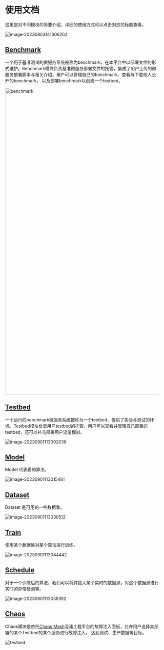 # 使用文档

这里是对不同模块的简要介绍，详细的使用方式可以点击对应的标题查看。

![image-20230903141306202](https://wanz-bucket.oss-cn-beijing.aliyuncs.com/typora/image-20230903141306202.png)

## [Benchmark](doc/zh/benchmark.md)

一个用于基准测试的微服务系统被称为benchmark，在本平台中以部署文件的形式维护。Benchmark模块负责基准微服务部署文件的托管，集成了用户上传的微服务部署脚本与相关介绍，用户可以管理自己的benchmark、查看与下载他人公开的benchmark，
以及部署benchmark以创建一个testbed。

 <img src="assets/doc/img/benchmark.png" width = "1000" height = "1000" alt="benchmark" align=center />

[//]: # (![image-20230901112936005]&#40;https://wanz-bucket.oss-cn-beijing.aliyuncs.com/typora/image-20230901112936005.png&#41;)

## [Testbed](doc/zh/testbed.md)

一个运行的benchmark微服务系统被称为一个testbed，提供了实验与测试的环境。Testbed模块负责用户testbed的托管，用户可以查看并管理自己部署的testbed，还可以补充部署用户流量模拟。

![image-20230901113002036](https://wanz-bucket.oss-cn-beijing.aliyuncs.com/typora/image-20230901113002036.png)

## [Model](doc/zh/model.md)

Model 代表着的算法。

![image-20230901113015481](https://wanz-bucket.oss-cn-beijing.aliyuncs.com/typora/image-20230901113015481.png)

## [Dataset](doc/zh/dataset.md)

Dataset 是可用的一些数据集。

![image-20230901113030512](https://wanz-bucket.oss-cn-beijing.aliyuncs.com/typora/image-20230901113030512.png)

## [Train](doc/zh/train.md)

使用某个数据集对某个算法进行训练。

![image-20230901113044442](https://wanz-bucket.oss-cn-beijing.aliyuncs.com/typora/image-20230901113044442.png)

## [Schedule](doc/zh/schedule.md)

对于一个训练后的算法，我们可以将其接入某个实时的数据源，对这个数据源进行实时的异常检测等。

![image-20230901113059392](https://wanz-bucket.oss-cn-beijing.aliyuncs.com/typora/image-20230901113059392.png)

## [Chaos](doc/zh/chaos.md)

Chaos模块是依托[Chaos Mesh](https://chaos-mesh.org/website-zh/)混沌工程平台的故障注入面板，允许用户选择其部署的某个Testbed的某个服务进行故障注入，
达到测试、生产数据等目标。

![testbed](assets/doc/img/testbed.png)

[//]: # (![image-20230901113118173]&#40;https://wanz-bucket.oss-cn-beijing.aliyuncs.com/typora/image-20230901113118173.png&#41;)
